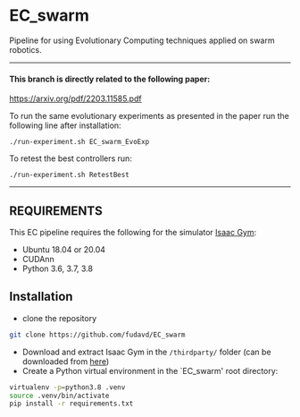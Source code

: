 # EC_swarm
Pipeline for using Evolutionary Computing techniques applied on swarm robotics.

------
#### This branch is directly related to the following paper:
https://arxiv.org/pdf/2203.11585.pdf


To run the same evolutionary experiments as presented in the paper run the following line after installation:

```
./run-experiment.sh EC_swarm_EvoExp
```

To retest the best controllers run:
```
./run-experiment.sh RetestBest
```

---
REQUIREMENTS
------------

This EC pipeline requires the following for the simulator [Isaac Gym](https://developer.nvidia.com/isaac-gym):
* Ubuntu 18.04 or 20.04
* CUDAnn
* Python 3.6, 3.7, 3.8

## Installation
- clone the repository
```bash
git clone https://github.com/fudavd/EC_swarm
```

- Download and extract Isaac Gym in the `/thirdparty/` folder (can be downloaded from [here](https://developer.nvidia.com/isaac-gym))
- Create a Python virtual environment in the `EC_swarm' root directory:
```bash
virtualenv -p=python3.8 .venv
source .venv/bin/activate
pip install -r requirements.txt
```

